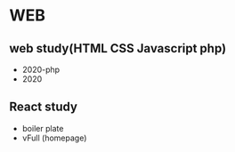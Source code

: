 # WEB

## web study(HTML CSS Javascript php)
- 2020-php
- 2020


## React study
- boiler plate
- vFull (homepage)
